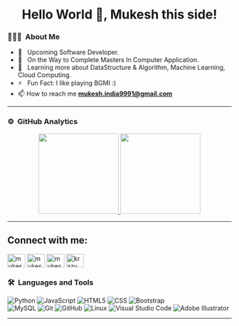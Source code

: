 <h1 align="center">Hello World 👋, Mukesh this side!

### 👨🏻‍💻 &nbsp;About Me

- 🤔 &nbsp; Upcoming Software Developer.
- 💼 &nbsp; On the Way to Complete Masters In Computer Application.
- 🌱 &nbsp; Learning more about DataStructure & Algorithm, Machine Learning, Cloud Computing.
- ⚡️ &nbsp; Fun Fact: I like playing BGMI :)
- 📫 How to reach me **mukesh.india9991@gmail.com**

---

### ⚙️ &nbsp;GitHub Analytics

<p align="center">
<a href="https://github.com/ShubhamSarda">
  <img height="180em" src="https://github-readme-stats-eight-theta.vercel.app/api?username=ShubhamSarda&show_icons=true&theme=buefy&include_all_commits=true&count_private=true"/>
  <img height="180em" src="https://github-readme-stats-eight-theta.vercel.app/api/top-langs/?username=ShubhamSarda&layout=compact&langs_count=8&theme=buefy"/>
</a>
</p>

---




<p align="left">
<h2 align="left">Connect with me:</h2>
<a href="https://twitter.com/mukeshk40951914" target="blank"><img align="center" src="https://cdn.jsdelivr.net/npm/simple-icons@3.0.1/icons/twitter.svg" alt="mukeshk40951914" height="30" width="40" /></a>
<a href="https://linkedin.com/in/mukesh-kumar-288b1819b" target="blank"><img align="center" src="https://cdn.jsdelivr.net/npm/simple-icons@3.0.1/icons/linkedin.svg" alt="mukesh-kumar-288b1819b" height="30" width="40" /></a>
<a href="https://fb.com/kaizerRMK" target="blank"><img align="center" src="https://cdn.jsdelivr.net/npm/simple-icons@3.0.1/icons/facebook.svg" alt="mukesh rmk" height="30" width="40" /></a>
<a href="https://instagram.com/krazy_kaizer" target="blank"><img align="center" src="https://cdn.jsdelivr.net/npm/simple-icons@3.0.1/icons/instagram.svg" alt="krazy_kaizer" height="30" width="40" /></a>
</p>

### 🛠 &nbsp;Languages and Tools

  ![Python](https://img.shields.io/badge/-Python-333333?style=flat&logo=python)
  ![JavaScript](https://img.shields.io/badge/-JavaScript-333333?style=flat&logo=javascript)
  ![HTML5](https://img.shields.io/badge/-HTML5-333333?style=flat&logo=HTML5)
  ![CSS](https://img.shields.io/badge/-CSS-333333?style=flat&logo=CSS3&logoColor=1572B6)
  ![Bootstrap](https://img.shields.io/badge/-Bootstrap-333333?style=flat&logo=bootstrap&logoColor=563D7C)    
  ![MySQL](https://img.shields.io/badge/-MySQL-333333?style=flat&logo=mysql) 
  ![Git](https://img.shields.io/badge/-Git-333333?style=flat&logo=git)
  ![GitHub](https://img.shields.io/badge/-GitHub-333333?style=flat&logo=github)
  ![Linux](https://img.shields.io/badge/-Linux-003366?style=flat&logo=linux)
  ![Visual Studio Code](https://img.shields.io/badge/-Visual%20Studio%20Code-333333?style=flat&logo=visual-studio-code&logoColor=007ACC)
 ![Adobe Illustrator](https://img.shields.io/badge/adobe%20illustrator-%23FF9A00.svg?style=for-the-badge&logo=adobe%20illustrator&logoColor=white)

---

 </div>
